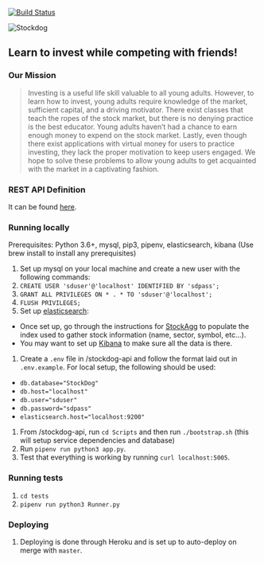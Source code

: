 [![Build Status](https://travis-ci.org/sshaul/StockDog.svg?branch=master)](https://travis-ci.org/sshaul/StockDog)

![Stockdog](https://github.com/sshaul/StockDog/blob/master/Assets/logoColor.png)
## Learn to invest while competing with friends!

### Our Mission
> Investing is a useful life skill valuable to all young adults. However, to learn how to invest, young adults require knowledge of the market, sufficient capital, and a driving motivator. There exist classes that teach the ropes of the stock market, but there is no denying practice is the best educator. Young adults haven’t had a chance to earn enough money to expend on the stock market. Lastly, even though there exist applications with virtual money for users to practice investing, they lack the proper motivation to keep users engaged. We hope to solve these problems to allow young adults to get acquainted with the market in a captivating fashion.


### REST API Definition
It can be found [here](https://stockdog.gitbook.io/project/rest-api).


### Running locally
Prerequisites: Python 3.6+, mysql, pip3, pipenv, elasticsearch, kibana (Use brew install to install any prerequisites)
1. Set up mysql on your local machine and create a new user with the following commands:
  1. `CREATE USER 'sduser'@'localhost' IDENTIFIED BY 'sdpass';`
  1. `GRANT ALL PRIVILEGES ON * . * TO 'sduser'@'localhost';` 
  1. `FLUSH PRIVILEGES;`
1. Set up [elasticsearch](https://www.elastic.co/guide/en/elasticsearch/reference/7.7/brew.html):
  - Once set up, go through the instructions for [StockAgg](https://github.com/asnewman/StockAgg) to populate the index used to gather stock information (name, sector, symbol, etc...).
  - You may want to set up [Kibana](https://www.elastic.co/guide/en/kibana/current/brew.html) to make sure all the data is there.
1. Create a `.env` file in /stockdog-api and follow the format laid out in `.env.example`. For local setup, the following should be used:
  - `db.database="StockDog"`
  - `db.host="localhost"`
  - `db.user="sduser"`
  - `db.password="sdpass"`
  - `elasticsearch.host="localhost:9200"`
1. From /stockdog-api, run `cd Scripts` and then run `./bootstrap.sh` (this will setup service dependencies and database)
1. Run `pipenv run python3 app.py`.
1. Test that everything is working by running `curl localhost:5005`.

### Running tests
1. `cd tests`
1. `pipenv run python3 Runner.py`

### Deploying
1. Deploying is done through Heroku and is set up to auto-deploy on merge with `master`.
